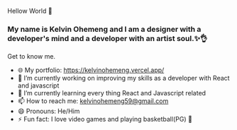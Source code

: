 Hellow World 👋

### My name is Kelvin Ohemeng and I am a designer with a developer's mind and a developer with an artist soul.✨👌

Get to know me.

- 🌐 My portfolio: https://kelvinohemeng.vercel.app/
- 🔭 I’m currently working on improving my skills as a developer with React and javascript
- 🌱 I’m currently learning every thing React and Javascript related
- 📫 How to reach me: kelvinohemeng59@gmail.com
- 😄 Pronouns: He/Him
- ⚡ Fun fact: I love video games and playing basketball(PG) 🏀



